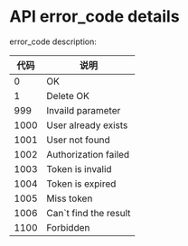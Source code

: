 # API error_code details

error_code  description:

| 代码 | 说明                  |
| ---- | --------------------- |
| 0    | OK                    |
| 1    | Delete OK             |
| 999  | Invaild parameter     |
| 1000 | User already exists   |
| 1001 | User not found        |
| 1002 | Authorization failed  |
| 1003 | Token is invalid      |
| 1004 | Token is expired      |
| 1005 | Miss token            |
| 1006 | Can`t find the result |
| 1100 | Forbidden             |
